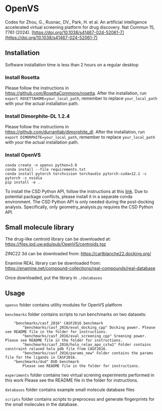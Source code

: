 # OpenVS

Codes for Zhou, G., Rusnac, DV., Park, H. et al. An artificial intelligence accelerated virtual screening platform for drug discovery. Nat Commun 15, 7761 (2024). [https://doi.org/10.1038/s41467-024-52061-7](https://doi.org/10.1038/s41467-024-52061-7)

## Installation
Software installation time is less than 2 hours on a regular desktop

### Install Rosetta
Please follow the instructions in https://github.com/RosettaCommons/rosetta.
After the installation, run `export ROSETTAHOME=your_local_path`, remember to replace `your_local_path` with your the actual installation path.

### Install Dimorphite-DL 1.2.4
Please follow the instructions in https://github.com/durrantlab/dimorphite_dl.
After the installation, run `export DIMORPHITE=your_local_path`, remember to replace `your_local_path` with your the actual installation path.

### Install OpenVS
```
conda create -n openvs python=3.9
conda install --file requirements.txt
conda install pytorch torchvision torchaudio pytorch-cuda=12.1 -c pytorch -c nvidia
pip install -e .
```

To install the CSD Python API, follow the instructions at this [link](https://downloads.ccdc.cam.ac.uk/documentation/API/installation_notes.html). 
Due to potential package conflicts, please install it in a separate conda environment. The CSD Python API is only needed during the post-docking analysis. 
Specifically, only geometry_analysis.py requires the CSD Python API.

## Small molecule library
The drug-like centroid library can be downloaded at: https://files.ipd.uw.edu/pub/OpenVS/centroids.tgz

ZINC22 3d can be downloaded from: https://cartblanche22.docking.org/

Enamine REAL library can be downloaded from: https://enamine.net/compound-collections/real-compounds/real-database

Once downloaded, put the library in `./databases`

## Usage

`openvs` folder contains utility modules for OpenVS platform 

`benchmarks` folder contains scripts to run benchmarks on two datasets:
```
    "benchmarks/casf_2016" CASF2016 benchmark
        "benchmarks/casf_2016/eval_docking_cpp" Docking power. Please see README file in the folder for instructions.
        "benchmarks/casf_2016/eval_screening_cpp" Sreening power. Please see README file in the folder for instructions.
        "benchmarks/casf_2016/holo_relax_apo_cstw1" Folder contains constraint relaxed holo pdb file from CASF2016.
        "benchmarks/casf_2016/params_new" Folder contains the params file for the ligands in CASF2016.
    "benchmarks/dud" DUD benchmark
        Please see README file in the folder for instructions.
```

`experiments` folder contains two virtual screning experiments performed in this work
    Please see the README file in the folder for instructions.

`databases` folder contains example small molecule database files

`scripts` folder contains scripts to preprocess and generate fingerprints for the small molecules in the database. 
